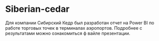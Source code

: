 # Siberian-cedar
Для компании Сибирский Кедр был разработан отчет на Power BI по работе торговых точек в терминалах аэропортов.
Подробнее с результатами можно ознакомиться ф вайле презентации.
